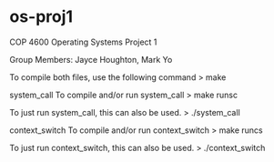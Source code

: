 # os-proj1
COP 4600 Operating Systems Project 1

Group Members: Jayce Houghton, Mark Yo

  To compile both files, use the following command
    > make

system_call
  To compile and/or run system_call
    > make runsc

  To just run system_call, this can also be used.
    > ./system_call

context_switch
  To compile and/or run context_switch
    > make runcs

  To just run context_switch, this can also be used.
    > ./context_switch
